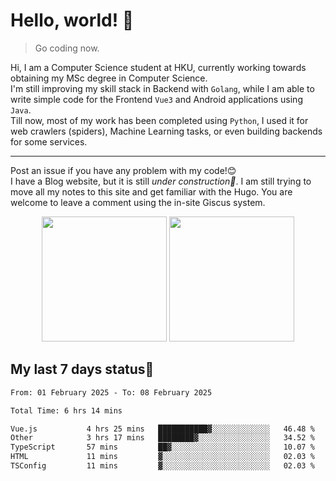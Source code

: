 # Hello, world! 🥰
> Go coding now.
  
Hi, I am a Computer Science student at HKU, currently working towards obtaining my MSc degree in Computer Science.  
I'm still improving my skill stack in Backend with `Golang`, while I am able to write simple code for the Frontend `Vue3` and Android applications using `Java`.  
Till now, most of my work has been completed using `Python`, I used it for web crawlers (spiders), Machine Learning tasks, or even building backends for some services.

-------
Post an issue if you have any problem with my code!😊  
I have a Blog website, but it is still *under construction🚧*. I am still trying to move all my notes to this site and get familiar with the Hugo. You are welcome to leave a comment using the in-site Giscus system.  


<div align="center">
<div><img src="https://github-readme-stats.vercel.app/api?username=Xrondev&count_private=true" height="200px"/> <img src="https://github-readme-stats.vercel.app/api/top-langs/?username=Xrondev" height="200px"/></div>
</div>
<div align="center"></div>  

## My last 7 days status🧐

<!--START_SECTION:waka-->

```txt
From: 01 February 2025 - To: 08 February 2025

Total Time: 6 hrs 14 mins

Vue.js           4 hrs 25 mins   ███████████▓░░░░░░░░░░░░░   46.48 %
Other            3 hrs 17 mins   ████████▓░░░░░░░░░░░░░░░░   34.52 %
TypeScript       57 mins         ██▓░░░░░░░░░░░░░░░░░░░░░░   10.07 %
HTML             11 mins         ▓░░░░░░░░░░░░░░░░░░░░░░░░   02.03 %
TSConfig         11 mins         ▓░░░░░░░░░░░░░░░░░░░░░░░░   02.03 %
```

<!--END_SECTION:waka-->
